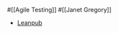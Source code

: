 #[[Agile Testing]] #[[Janet Gregory]]

- [Leanpub](https://leanpub.com/agiletesting-condensed-japanese-edition)


